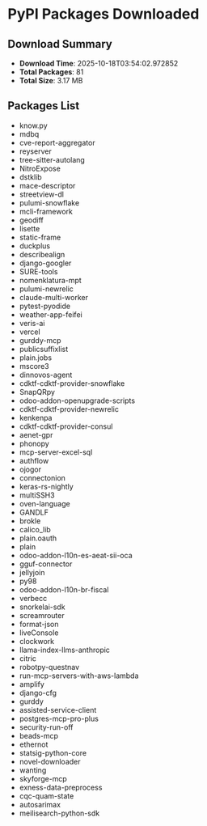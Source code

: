 # PyPI Packages Downloaded

## Download Summary
- **Download Time**: 2025-10-18T03:54:02.972852
- **Total Packages**: 81
- **Total Size**: 3.17 MB

## Packages List
- know.py
- mdbq
- cve-report-aggregator
- reyserver
- tree-sitter-autolang
- NitroExpose
- dstklib
- mace-descriptor
- streetview-dl
- pulumi-snowflake
- mcli-framework
- geodiff
- lisette
- static-frame
- duckplus
- describealign
- django-googler
- SURE-tools
- nomenklatura-mpt
- pulumi-newrelic
- claude-multi-worker
- pytest-pyodide
- weather-app-feifei
- veris-ai
- vercel
- gurddy-mcp
- publicsuffixlist
- plain.jobs
- mscore3
- dinnovos-agent
- cdktf-cdktf-provider-snowflake
- SnapQRpy
- odoo-addon-openupgrade-scripts
- cdktf-cdktf-provider-newrelic
- kenkenpa
- cdktf-cdktf-provider-consul
- aenet-gpr
- phonopy
- mcp-server-excel-sql
- authflow
- ojogor
- connectonion
- keras-rs-nightly
- multiSSH3
- oven-language
- GANDLF
- brokle
- calico_lib
- plain.oauth
- plain
- odoo-addon-l10n-es-aeat-sii-oca
- gguf-connector
- jellyjoin
- py98
- odoo-addon-l10n-br-fiscal
- verbecc
- snorkelai-sdk
- screamrouter
- format-json
- liveConsole
- clockwork
- llama-index-llms-anthropic
- citric
- robotpy-questnav
- run-mcp-servers-with-aws-lambda
- amplify
- django-cfg
- gurddy
- assisted-service-client
- postgres-mcp-pro-plus
- security-run-off
- beads-mcp
- ethernot
- statsig-python-core
- novel-downloader
- wanting
- skyforge-mcp
- exness-data-preprocess
- cqc-quam-state
- autosarimax
- meilisearch-python-sdk

